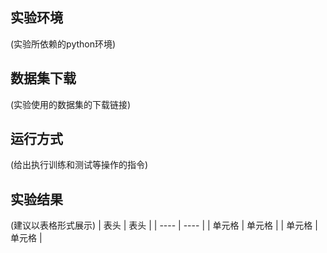 ## 实验环境
(实验所依赖的python环境)


## 数据集下载
(实验使用的数据集的下载链接)


## 运行方式
(给出执行训练和测试等操作的指令)


## 实验结果
(建议以表格形式展示)
|  表头   | 表头  |
|  ----  | ----  |
| 单元格  | 单元格 |
| 单元格  | 单元格 |
